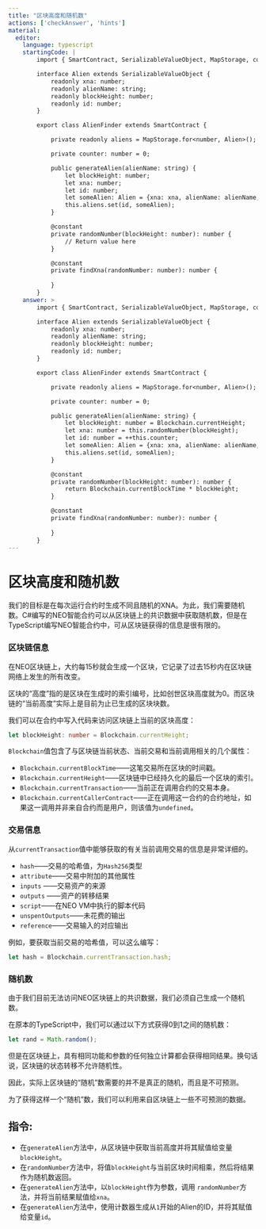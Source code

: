 ```yaml
---
title: "区块高度和随机数"
actions: ['checkAnswer', 'hints']
material: 
  editor:
    language: typescript
    startingCode: |
        import { SmartContract, SerializableValueObject, MapStorage, constant } from '@neo-one/smart-contract';

        interface Alien extends SerializableValueObject {
            readonly xna: number;
            readonly alienName: string;
            readonly blockHeight: number;
            readonly id: number;
        }

        export class AlienFinder extends SmartContract {

            private readonly aliens = MapStorage.for<number, Alien>();

            private counter: number = 0; 

            public generateAlien(alienName: string) {
                let blockHeight: number;
                let xna: number;
                let id: number;
                let someAlien: Alien = {xna: xna, alienName: alienName, blockHeight: blockHeight, id: id};
                this.aliens.set(id, someAlien);
            }

            @constant
            private randomNumber(blockHeight: number): number {
                // Return value here
            }

            @constant
            private findXna(randomNumber: number): number {
                
            }
        }
    answer: > 
        import { SmartContract, SerializableValueObject, MapStorage, constant, Blockchain } from '@neo-one/smart-contract';

        interface Alien extends SerializableValueObject {
            readonly xna: number;
            readonly alienName: string;
            readonly blockHeight: number;
            readonly id: number;
        }

        export class AlienFinder extends SmartContract {

            private readonly aliens = MapStorage.for<number, Alien>();

            private counter: number = 0; 

            public generateAlien(alienName: string) {
                let blockHeight: number = Blockchain.currentHeight;
                let xna: number = this.randomNumber(blockHeight);
                let id: number = ++this.counter;
                let someAlien: Alien = {xna: xna, alienName: alienName, blockHeight: blockHeight, id: id};
                this.aliens.set(id, someAlien);
            }

            @constant
            private randomNumber(blockHeight: number): number {
                return Blockchain.currentBlockTime * blockHeight;
            }

            @constant
            private findXna(randomNumber: number): number {
                
            }
        }
---
```


# 区块高度和随机数

我们的目标是在每次运行合约时生成不同且随机的XNA。为此，我们需要随机数。C#编写的NEO智能合约可以从区块链上的共识数据中获取随机数，但是在TypeScript编写NEO智能合约中，可从区块链获得的信息是很有限的。

### 区块链信息

在NEO区块链上，大约每15秒就会生成一个区块，它记录了过去15秒内在区块链网络上发生的所有改变。

区块的“高度”指的是区块在生成时的索引编号，比如创世区块高度就为0。而区块链的“当前高度”实际上是目前为止已生成的区块块数。

我们可以在合约中写入代码来访问区块链上当前的区块高度：

```typescript
let blockHeight: number = Blockchain.currentHeight;
```

`Blockchain`值包含了与区块链当前状态、当前交易和当前调用相关的几个属性：

- `Blockchain.currentBlockTime`——这笔交易所在区块的时间戳。
- `Blockchain.currentHeight`——区块链中已经持久化的最后一个区块的索引。
- `Blockchain.currentTransaction`——当前正在调用合约的交易本身。
- `Blockchain.currentCallerContract`——正在调用这一合约的合约地址，如果这一调用并非来自合约而是用户，则该值为`undefined`。

### 交易信息

从`currentTransaction`值中能够获取的有关当前调用交易的信息是非常详细的。

- `hash`——交易的哈希值，为`Hash256`类型
- `attribute`——交易中附加的其他属性
- `inputs` ——交易资产的来源
- `outputs` ——资产的转移结果
- `script`——在NEO VM中执行的脚本代码
- `unspentOutputs`——未花费的输出
- `reference`——交易输入的对应输出

例如，要获取当前交易的哈希值，可以这么编写：

```typescript
let hash = Blockchain.currentTransaction.hash; 
```

### 随机数

由于我们目前无法访问NEO区块链上的共识数据，我们必须自己生成一个随机数。

在原本的TypeScript中，我们可以通过以下方式获得0到1之间的随机数：

```typescript
let rand = Math.random(); 
```

但是在区块链上，具有相同功能和参数的任何独立计算都会获得相同结果。换句话说，区块链的状态转移不允许随机性。

因此，实际上区块链的“随机”数需要的并不是真正的随机，而且是不可预测。

为了获得这样一个“随机”数，我们可以利用来自区块链上一些不可预测的数据。

## 指令: 

- 在`generateAlien`方法中，从区块链中获取当前高度并将其赋值给变量`blockHeight`。
- 在`randomNumber`方法中，将值`blockHeight`与当前区块时间相乘，然后将结果作为随机数返回。
- 在`generateAlien`方法中，以`blockHeight`作为参数，调用 `randomNumber`方法，并将当前结果赋值给`xna`。
- 在`generateAlien`方法中，使用计数器生成从`1`开始的Alien的ID，并将其赋值给变量`id`。
